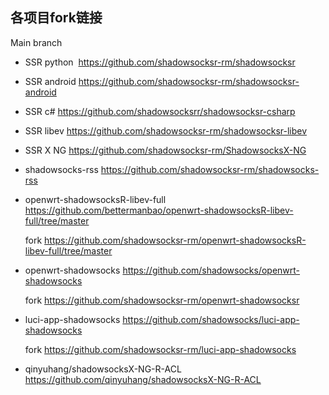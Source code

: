 ## 各项目fork链接

  Main branch

* SSR python  https://github.com/shadowsocksr-rm/shadowsocksr

* SSR android https://github.com/shadowsocksr-rm/shadowsocksr-android

* SSR c# https://github.com/shadowsocksrr/shadowsocksr-csharp

* SSR libev https://github.com/shadowsocksr-rm/shadowsocksr-libev

* SSR X NG https://github.com/shadowsocksr-rm/ShadowsocksX-NG

* shadowsocks-rss https://github.com/shadowsocksr-rm/shadowsocks-rss

* openwrt-shadowsocksR-libev-full https://github.com/bettermanbao/openwrt-shadowsocksR-libev-full/tree/master

  fork https://github.com/shadowsocksr-rm/openwrt-shadowsocksR-libev-full/tree/master

* openwrt-shadowsocks https://github.com/shadowsocks/openwrt-shadowsocks

  fork https://github.com/shadowsocksr-rm/openwrt-shadowsocksr
  
* luci-app-shadowsocks https://github.com/shadowsocks/luci-app-shadowsocks
  
  fork https://github.com/shadowsocksr-rm/luci-app-shadowsocks

* qinyuhang/shadowsocksX-NG-R-ACL https://github.com/qinyuhang/shadowsocksX-NG-R-ACL
